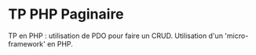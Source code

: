 # TP PHP Paginaire

TP en PHP : utilisation de PDO pour faire un CRUD.
Utilisation d'un 'micro-framework' en PHP.